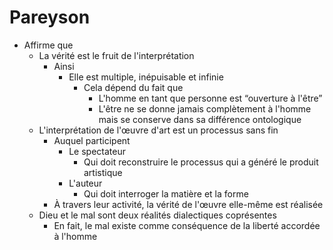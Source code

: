 # Pareyson

- Affirme que
  - La vérité est le fruit de l'interprétation
    - Ainsi
      - Elle est multiple, inépuisable et infinie
        - Cela dépend du fait que
          - L'homme en tant que personne est “ouverture à l'être”
          - L'être ne se donne jamais complètement à l'homme mais se conserve dans sa différence ontologique
  - L'interprétation de l'œuvre d'art est un processus sans fin
    - Auquel participent
      - Le spectateur
        - Qui doit reconstruire le processus qui a généré le produit artistique
      - L'auteur
        - Qui doit interroger la matière et la forme
    - À travers leur activité, la vérité de l'œuvre elle-même est réalisée
  - Dieu et le mal sont deux réalités dialectiques coprésentes
    - En fait, le mal existe comme conséquence de la liberté accordée à l'homme
